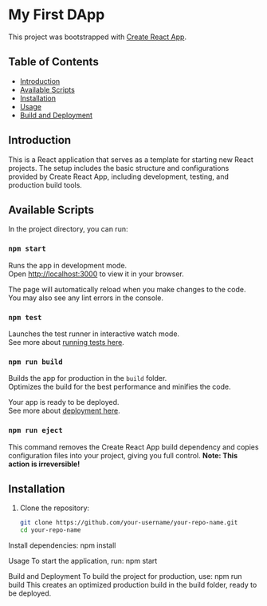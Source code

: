 # My First DApp

This project was bootstrapped with [Create React App](https://github.com/facebook/create-react-app).

## Table of Contents
- [Introduction](#introduction)
- [Available Scripts](#available-scripts)
- [Installation](#installation)
- [Usage](#usage)
- [Build and Deployment](#build-and-deployment)

## Introduction
This is a React application that serves as a template for starting new React projects. The setup includes the basic structure and configurations provided by Create React App, including development, testing, and production build tools.

## Available Scripts

In the project directory, you can run:

### `npm start`
Runs the app in development mode.\
Open [http://localhost:3000](http://localhost:3000) to view it in your browser.

The page will automatically reload when you make changes to the code.\
You may also see any lint errors in the console.

### `npm test`
Launches the test runner in interactive watch mode.\
See more about [running tests here](https://facebook.github.io/create-react-app/docs/running-tests).

### `npm run build`
Builds the app for production in the `build` folder.\
Optimizes the build for the best performance and minifies the code.

Your app is ready to be deployed.\
See more about [deployment here](https://facebook.github.io/create-react-app/docs/deployment).

### `npm run eject`
This command removes the Create React App build dependency and copies configuration files into your project, giving you full control. **Note: This action is irreversible!**

## Installation
1. Clone the repository:
   ```bash
   git clone https://github.com/your-username/your-repo-name.git
   cd your-repo-name
Install dependencies:
  npm install

Usage
To start the application, run:
  npm start

Build and Deployment
  To build the project for production, use:
  npm run build
  This creates an optimized production build in the build folder, ready to be deployed.

